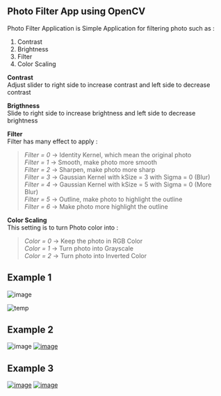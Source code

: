 ## Photo Filter App using OpenCV
Photo Filter Application is Simple Application for filtering photo such as :
1. Contrast
2. Brightness
3. Filter
4. Color Scaling  


**Contrast**  
Adjust slider to right side to increase contrast and left side to decrease contrast  


**Brigthness**\
Slide to right side to increase brightness and left side to decrease brightness  


**Filter**  
Filter has many effect to apply :
> *Filter = 0* -> Identity Kernel, which mean the original photo\
> *Filter = 1* -> Smooth, make photo more smooth\
> *Filter = 2* -> Sharpen, make photo more sharp\
> *Filter = 3* -> Gaussian Kernel with kSize = 3 with Sigma = 0 (Blur)\
> *Filter = 4* -> Gaussian Kernel with kSize = 5 with Sigma = 0 (More Blur)\
> *Filter = 5* -> Outline, make photo to highlight the outline\
> *Filter = 6* -> Make photo more highlight the outline


**Color Scaling**\
This setting is to turn Photo color into :
> *Color = 0* -> Keep the photo in RGB Color\
*Color = 1* -> Turn photo into Grayscale\
*Color = 2* -> Turn photo into Inverted Color

## Example 1


![image](https://user-images.githubusercontent.com/92198699/150211227-29e9e08b-bbf8-43b8-a474-940ef47f6499.png)

<img src="https://i.ibb.co/3Mv5dft/temp.jpg" alt="temp" border="0">

## Example 2
<img src="https://i.ibb.co/1z1D3kY/image.png" alt="image" border="0">
<a href="https://ibb.co/NW0Rbx7"><img src="https://i.ibb.co/tY0RFB3/image.png" alt="image" border="0"></a>

## Example 3
<a href="https://ibb.co/QQfVXZN"><img src="https://i.ibb.co/dMrv7S2/image.png" alt="image" border="0"></a>
<a href="https://ibb.co/Y2fxJ01"><img src="https://i.ibb.co/p24SNhM/image.png" alt="image" border="0"></a>
